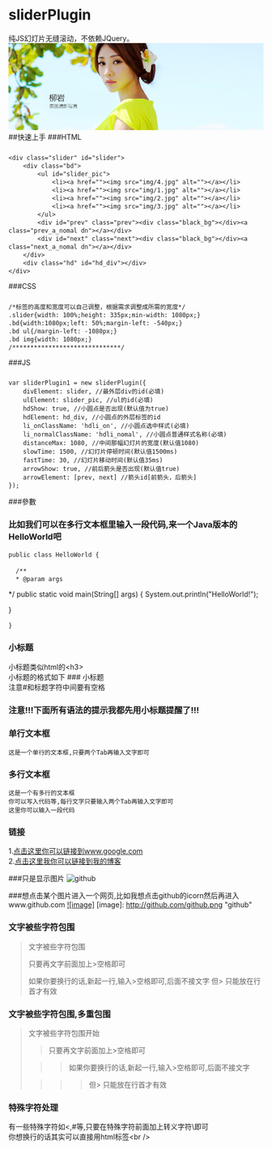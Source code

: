 # sliderPlugin
纯JS幻灯片无缝滚动，不依赖JQuery。
<img src="img/4.jpg" alt="">  
##快速上手
###HTML
###
    <div class="slider" id="slider">
        <div class="bd">
            <ul id="slider_pic">
                <li><a href=""><img src="img/4.jpg" alt=""></a></li>
                <li><a href=""><img src="img/1.jpg" alt=""></a></li>
                <li><a href=""><img src="img/2.jpg" alt=""></a></li>
                <li><a href=""><img src="img/3.jpg" alt=""></a></li>
            </ul>
            <div id="prev" class="prev"><div class="black_bg"></div><a class="prev_a_nomal dn"></a></div>
            <div id="next" class="next"><div class="black_bg"></div><a  class="next_a_nomal dn"></a></div>
        </div>
        <div class="hd" id="hd_div"></div>
    </div>
###CSS
###
    /*标签的高度和宽度可以自己调整，根据需求调整成所需的宽度*/
    .slider{width: 100%;height: 335px;min-width: 1080px;}
    .bd{width:1080px;left: 50%;margin-left: -540px;}
    .bd ul{/margin-left: -1080px;}
    .bd img{width: 1080px;}
    /******************************/
###JS
###
    var sliderPlugin1 = new sliderPlugin({
        divElement: slider, //最外层div的id(必填)
        ulElement: slider_pic, //ul的id(必填)
        hdShow: true, //小圆点是否出现(默认值为true)
        hdElement: hd_div, //小圆点的外层标签的id
        li_onClassName: 'hdli_on', //小圆点选中样式(必填)
        li_normalClassName: 'hdli_nomal', //小圆点普通样式名称(必填)
        distanceMax: 1080, //中间那幅幻灯片的宽度(默认值1080)
        slowTime: 1500, //幻灯片停顿时间(默认值1500ms)
        fastTime: 30, //幻灯片移动时间(默认值35ms)
        arrowShow: true, //前后箭头是否出现(默认值true)
        arrowElement: [prev, next] //箭头id[前箭头，后箭头]
    });
###參數

### 比如我们可以在多行文本框里输入一段代码,来一个Java版本的HelloWorld吧
    public class HelloWorld {

      /**
      * @param args
   */
   public static void main(String[] args) {
   System.out.println("HelloWorld!");

   }

    }  
### 小标题
  小标题类似html的\<h3\><br />
  小标题的格式如下 ### 小标题<br />
  注意#和标题字符中间要有空格

### 注意!!!下面所有语法的提示我都先用小标题提醒了!!! 

### 单行文本框
    这是一个单行的文本框,只要两个Tab再输入文字即可
        
### 多行文本框  
    这是一个有多行的文本框
    你可以写入代码等,每行文字只要输入两个Tab再输入文字即可
    这里你可以输入一段代码


### 链接
1.[点击这里你可以链接到www.google.com](http://www.google.com)<br />
2.[点击这里我你可以链接到我的博客](http://guoyunsky.iteye.com)<br />

###只是显示图片
![github](http://github.com/unicorn.png "github")

###想点击某个图片进入一个网页,比如我想点击github的icorn然后再进入www.github.com
[![image]](http://www.github.com/)
[image]: http://github.com/github.png "github"

### 文字被些字符包围
> 文字被些字符包围
>
> 只要再文字前面加上>空格即可
>
> 如果你要换行的话,新起一行,输入>空格即可,后面不接文字
> 但> 只能放在行首才有效

### 文字被些字符包围,多重包围
> 文字被些字符包围开始
>
> > 只要再文字前面加上>空格即可
>
>  > > 如果你要换行的话,新起一行,输入>空格即可,后面不接文字
>
> > > > 但> 只能放在行首才有效

### 特殊字符处理
有一些特殊字符如<,#等,只要在特殊字符前面加上转义字符\即可<br />
你想换行的话其实可以直接用html标签\<br /\>
